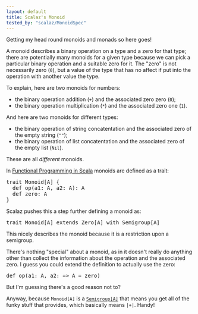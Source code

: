 ```yaml
---
layout: default
title: Scalaz's Monoid
tested_by: "scalaz/MonoidSpec"
---
```

Getting my head round monoids and monads so here goes!

A monoid describes a binary operation on a type and a zero for that type; there are potentially many monoids for a given type because we can pick a particular binary operation
and a suitable zero for it.  The "zero" is not necessarily zero (`0`), but a value of the type that has no affect if put into the operation with another value the type.

To explain, here are two monoids for numbers:

- the binary operation addition (`+`) and the associated zero zero (`0`);
- the binary operation multiplication (`*`) and the associated zero one (`1`).

And here are two monoids for different types:

- the binary operation of string concatentation and the associated zero of the empty string (`""`);
- the binary operation of list concatentation and the associated zero of the empty list (`Nil`).

These are all *different* monoids.

In [Functional Programming in Scala](http://www.manning.com/bjarnason/) monoids are defined as a trait:

<pre>
trait Monoid[A] {
  def op(a1: A, a2: A): A
  def zero: A
}
</pre>

Scalaz pushes this a step further defining a monoid as:

<pre>
trait Monoid[A] extends Zero[A] with Semigroup[A]
</pre>

This nicely describes the monoid because it is a restriction upon a semigroup.

There's nothing "special" about a monoid, as in it doesn't really do anything other than collect
the information about the operation and the associated zero.  I guess you could extend the definition
to actually use the zero:

<pre>
def op(a1: A, a2: => A = zero)
</pre>

But I'm guessing there's a good reason not to?

Anyway, because `Monoid[A]` is a [`Semigroup[A]`](http://scalaz.github.com/scalaz/scalaz-2.9.1-6.0.4/doc.sxr/scalaz/Semigroup.scala.html#19849) that means you get all of the funky stuff that provides,
which basically means `|+|`.  Handy!
